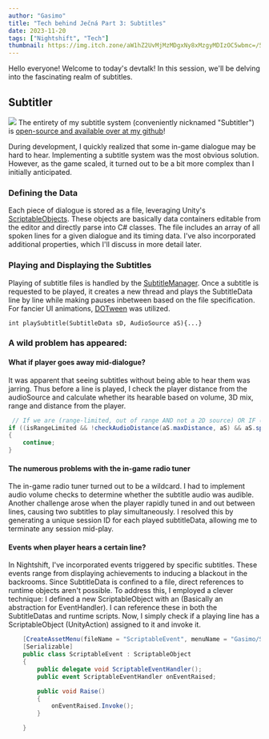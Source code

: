 ```yaml
---
author: "Gasimo"
title: "Tech behind Ječná Part 3: Subtitles"
date: 2023-11-20
tags: ["Nightshift", "Tech"]
thumbnail: https://img.itch.zone/aW1hZ2UvMjMzMDgxNy8xMzgyMDIzOC5wbmc=/500x/ZJw6LR.png
---
```


Hello everyone! Welcome to today's devtalk! In this session, we'll be delving into the fascinating realm of subtitles.

## Subtitler
![](https://img.itch.zone/aW1nLzE0MDgyODA5LnBuZw==/original/Qj9uek.png)
The entirety of my subtitle system (conveniently nicknamed "Subtitler") is [open-source and available over at my github](https://github.com/GasimoCodes/Subtitler)!

During development, I quickly realized that some in-game dialogue may be hard to hear. Implementing a subtitle system was the most obvious solution. However, as the game scaled, it turned out to be a bit more complex than I initially anticipated.


### Defining the Data
Each piece of dialogue is stored as a file, leveraging Unity's [ScriptableObjects](https://docs.unity3d.com/Manual/class-ScriptableObject.html). These objects are basically data containers editable from the editor and directly parse into C# classes. The file includes an array of all spoken lines for a given dialogue and its timing data. I've also incorporated additional properties, which I'll discuss in more detail later.


### Playing and Displaying the Subtitles
Playing of subtitle files is handled by the [SubtitleManager](https://github.com/GasimoCodes/Subtitler/blob/main/Assets/Gasimo/com.gasimo.subtitler/Runtime/Scripts/SubtitlerUI.cs). Once a subtitle is requested to be played, it creates a new thread and plays the SubtitleData line by line while making pauses inbetween based on the file specification. For fancier UI animations, [DOTween](https://dotween.demigiant.com/) was utilized.

```
int playSubtitle(SubtitleData sD, AudioSource aS){...}
```

### A wild problem has appeared:
#### What if player goes away mid-dialogue?
It was apparent that seeing subtitles without being able to hear them was jarring. Thus before a line is played, I check the player distance from the audioSource and calculate whether its hearable based on volume, 3D mix, range and distance from the player.

```csharp
 // If we are (range-limited, out of range AND not a 2D source) OR IF (the audioSource is not playing AND there was an valid AudioClip)
if ((isRangeLimited && !checkAudioDistance(aS.maxDistance, aS) && aS.spatialBlend != 0) || (aS.isPlaying == false && sE.audio != null))
{
    continue;
}
```

#### The numerous problems with the in-game radio tuner
The in-game radio tuner turned out to be a wildcard. I had to implement audio volume checks to determine whether the subtitle audio was audible. Another challenge arose when the player rapidly tuned in and out between lines, causing two subtitles to play simultaneously. I resolved this by generating a unique session ID for each played subtitleData, allowing me to terminate any session mid-play.

#### Events when player hears a certain line?
In Nightshift, I've incorporated events triggered by specific subtitles. These events range from displaying achievements to inducing a blackout in the backrooms. Since SubtitleData is confined to a file, direct references to runtime objects aren't possible. To address this, I employed a clever technique: I defined a new ScriptableObject with an <UnityAction> (Basically an abstraction for EventHandler). I can reference these in both the SubtitleDatas and runtime scripts. Now, I simply check if a playing line has a ScriptableObject (UnityAction) assigned to it and invoke it.

```csharp
    [CreateAssetMenu(fileName = "ScriptableEvent", menuName = "Gasimo/ScriptableEvent")]
    [Serializable]
    public class ScriptableEvent : ScriptableObject
    {
        public delegate void ScriptableEventHandler();
        public event ScriptableEventHandler onEventRaised;

        public void Raise()
        {
            onEventRaised.Invoke();
        }

    }
```